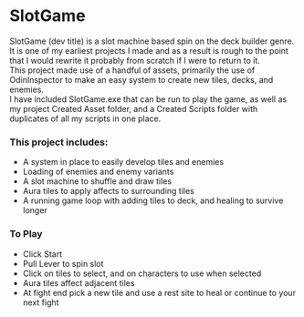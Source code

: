 # SlotGame
SlotGame (dev title) is a slot machine based spin on the deck builder genre.\
It is one of my earliest projects I made and as a result is rough to the point that I would rewrite it probably from scratch if I were to return to it.\
This project made use of a handful of assets, primarily the use of OdinInspector to make an easy system to create new tiles, decks, and enemies.\
I have included SlotGame.exe that can be run to play the game, as well as my project Created Asset folder, and a Created Scripts folder with duplicates of all my scripts in one place.

### This project includes:
 - A system in place to easily develop tiles and enemies
 - Loading of enemies and enemy variants
 - A slot machine to shuffle and draw tiles
 - Aura tiles to apply affects to surrounding tiles
 - A running game loop with adding tiles to deck, and healing to survive longer

### To Play
 - Click Start
 - Pull Lever to spin slot
 - Click on tiles to select, and on characters to use when selected
 - Aura tiles affect adjacent tiles
 - At fight end pick a new tile and use a rest site to heal or continue to your next fight
